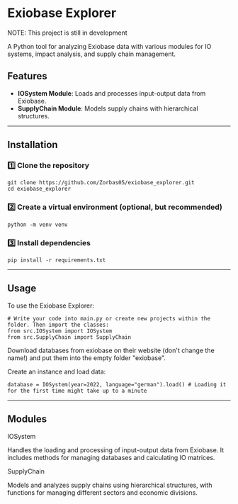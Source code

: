 # Exiobase Explorer 

NOTE: This project is still in development 

A Python tool for analyzing Exiobase data with various modules for IO systems, impact analysis, and supply chain management.

## Features
- **IOSystem Module**: Loads and processes input-output data from Exiobase.
- **SupplyChain Module**: Models supply chains with hierarchical structures.

---

## Installation

### 1️⃣ Clone the repository
    git clone https://github.com/Zorbas05/exiobase_explorer.git
    cd exiobase_explorer

### 2️⃣ Create a virtual environment (optional, but recommended)

    python -m venv venv

### 3️⃣ Install dependencies

    pip install -r requirements.txt

---

## Usage

To use the Exiobase Explorer:

    # Write your code into main.py or create new projects within the folder. Then import the classes:
    from src.IOSystem import IOSystem
    from src.SupplyChain import SupplyChain

Download databases from exiobase on their website (don't change the name!) and put them into the empty folder "exiobase".

Create an instance and load data:

    database = IOSystem(year=2022, language="german").load() # Loading it for the first time might take up to a minute

---

## Modules
IOSystem

Handles the loading and processing of input-output data from Exiobase. It includes methods for managing databases and calculating IO matrices.

SupplyChain

Models and analyzes supply chains using hierarchical structures, with functions for managing different sectors and economic divisions.
